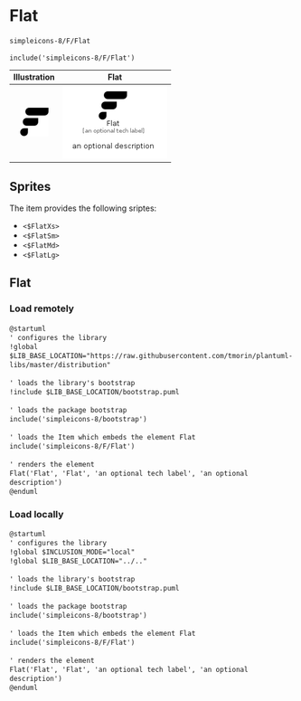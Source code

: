 # Flat


```text
simpleicons-8/F/Flat
```

```text
include('simpleicons-8/F/Flat')
```



| Illustration | Flat |
| :---: | :---: |
| ![illustration for Illustration](../../simpleicons-8/F/Flat.png) | ![illustration for Flat](../../simpleicons-8/F/Flat.Local.png) |



## Sprites
The item provides the following sriptes:

- `<$FlatXs>`
- `<$FlatSm>`
- `<$FlatMd>`
- `<$FlatLg>`





## Flat

### Load remotely
```plantuml
@startuml
' configures the library
!global $LIB_BASE_LOCATION="https://raw.githubusercontent.com/tmorin/plantuml-libs/master/distribution"

' loads the library's bootstrap
!include $LIB_BASE_LOCATION/bootstrap.puml

' loads the package bootstrap
include('simpleicons-8/bootstrap')

' loads the Item which embeds the element Flat
include('simpleicons-8/F/Flat')

' renders the element
Flat('Flat', 'Flat', 'an optional tech label', 'an optional description')
@enduml
```

### Load locally
```plantuml
@startuml
' configures the library
!global $INCLUSION_MODE="local"
!global $LIB_BASE_LOCATION="../.."

' loads the library's bootstrap
!include $LIB_BASE_LOCATION/bootstrap.puml

' loads the package bootstrap
include('simpleicons-8/bootstrap')

' loads the Item which embeds the element Flat
include('simpleicons-8/F/Flat')

' renders the element
Flat('Flat', 'Flat', 'an optional tech label', 'an optional description')
@enduml
```

